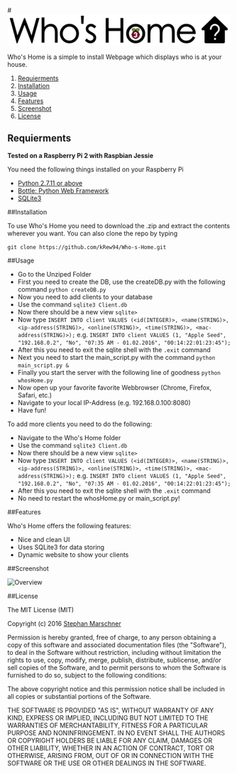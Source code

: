 #![Who's Home](https://github.com/kRew94/Who-s-Home/blob/master/static/img/long_logo.png)

Who's Home is a simple to install Webpage which displays who is at your house.

1. [Requierments](#requirements)
2. [Installation](#installation)
3. [Usage](#usage)
4. [Features](#features)
5. [Screenshot](#screenshot)
5. [License](#license)

## Requierments

**Tested on a Raspberry Pi 2 with Raspbian Jessie**

You need the following things installed on your Raspberry Pi

- [Python 2.7.11 or above](https://www.python.org/downloads/)
- [Bottle: Python Web Framework](http://bottlepy.org/docs/dev/index.html)
- [SQLite3](https://www.sqlite.org/download.html)

##Installation

To use Who's Home you need to download the .zip and extract the contents wherever you want. You can also clone the repo by typing

```
git clone https://github.com/kRew94/Who-s-Home.git
```


##Usage

- Go to the Unziped Folder
- First you need to create the DB, use the createDB.py with the following command ```python createDB.py```
- Now you need to add clients to your database
- Use the command ```sqlite3 Client.db```
- Now there should be a new view ```sqlite>  ```
- Now type ```INSERT INTO client VALUES (<id(INTEGER)>, <name(STRING)>, <ip-address(STRING)>, <online(STRING)>, <time(STRING)>, <mac-address(STRING)>);``` e.g. ```INSERT INTO client VALUES (1, "Apple Seed", "192.168.0.2", "No", "07:35 AM - 01.02.2016", "00:14:22:01:23:45");```
- After this you need to exit the sqlite shell with the ```.exit``` command
- Next you need to start the main\_script.py with the command ```python main_script.py &```
- Finally you start the server with the following line of goodness ```python whosHome.py```
- Now open up your favorite favorite Webbrowser (Chrome, Firefox, Safari, etc.)
- Navigate to your local IP-Address (e.g. 192.168.0.100:8080)
- Have fun!

To add more clients you need to do the following:
- Navigate to the Who's Home folder
- Use the command ```sqlite3 Client.db```
- Now there should be a new view ```sqlite>  ```
- Now type ```INSERT INTO client VALUES (<id(INTEGER)>, <name(STRING)>, <ip-address(STRING)>, <online(STRING)>, <time(STRING)>, <mac-address(STRING)>);``` e.g. ```INSERT INTO client VALUES (1, "Apple Seed", "192.168.0.2", "No", "07:35 AM - 01.02.2016", "00:14:22:01:23:45");```
- After this you need to exit the sqlite shell with the ```.exit``` command
- No need to restart the whosHome.py or main_script.py!

##Features

Who's Home offers the following features:
* Nice and clean UI
* Uses SQLite3 for data storing
* Dynamic website to show your clients

##Screenshot

![Overview](http://i.imgur.com/45QU3hT.png)

##License

The MIT License (MIT)

Copyright (c) 2016 [Stephan Marschner](http://krewarts.de/)

Permission is hereby granted, free of charge, to any person obtaining a copy of this software and associated documentation files (the "Software"), to deal in the Software without restriction, including without limitation the rights to use, copy, modify, merge, publish, distribute, sublicense, and/or sell copies of the Software, and to permit persons to whom the Software is furnished to do so, subject to the following conditions:

The above copyright notice and this permission notice shall be included in all copies or substantial portions of the Software.

THE SOFTWARE IS PROVIDED "AS IS", WITHOUT WARRANTY OF ANY KIND, EXPRESS OR IMPLIED, INCLUDING BUT NOT LIMITED TO THE WARRANTIES OF MERCHANTABILITY, FITNESS FOR A PARTICULAR PURPOSE AND NONINFRINGEMENT. IN NO EVENT SHALL THE AUTHORS OR COPYRIGHT HOLDERS BE LIABLE FOR ANY CLAIM, DAMAGES OR OTHER LIABILITY, WHETHER IN AN ACTION OF CONTRACT, TORT OR OTHERWISE, ARISING FROM, OUT OF OR IN CONNECTION WITH THE SOFTWARE OR THE USE OR OTHER DEALINGS IN THE SOFTWARE.
